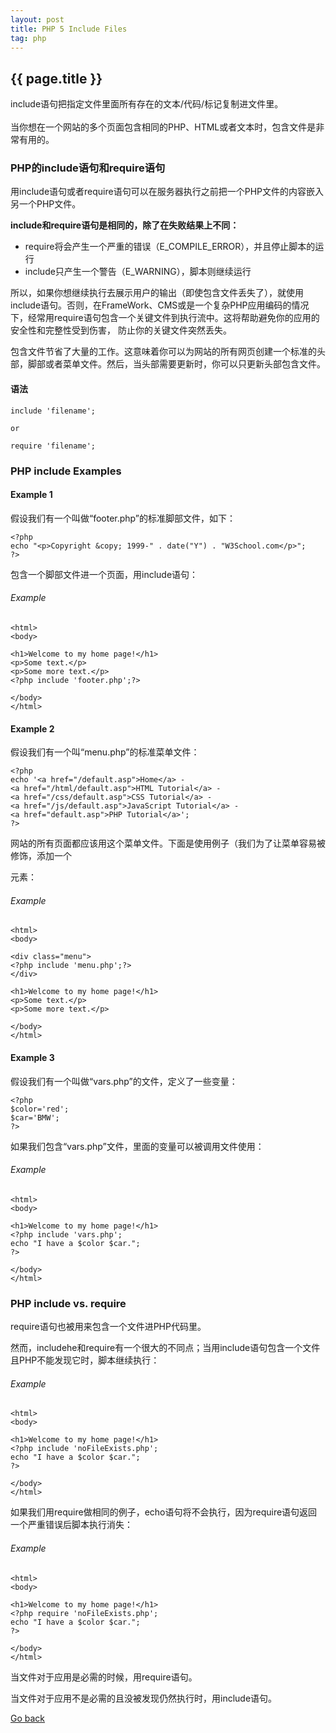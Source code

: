 ```yaml
---
layout: post
title: PHP 5 Include Files
tag: php
---
```

## {{ page.title }}
include语句把指定文件里面所有存在的文本/代码/标记复制进文件里。
<br /><br />
当你想在一个网站的多个页面包含相同的PHP、HTML或者文本时，包含文件是非常有用的。

### PHP的include语句和require语句

用include语句或者require语句可以在服务器执行之前把一个PHP文件的内容嵌入另一个PHP文件。

**include和require语句是相同的，除了在失败结果上不同：**
* require将会产生一个严重的错误（E_COMPILE_ERROR），并且停止脚本的运行
* include只产生一个警告（E_WARNING），脚本则继续运行

所以，如果你想继续执行去展示用户的输出（即使包含文件丢失了），就使用include语句。否则，在FrameWork、CMS或是一个复杂PHP应用编码的情况下，经常用require语句包含一个关键文件到执行流中。这将帮助避免你的应用的安全性和完整性受到伤害， 防止你的关键文件突然丢失。

包含文件节省了大量的工作。这意味着你可以为网站的所有网页创建一个标准的头部，脚部或者菜单文件。然后，当头部需要更新时，你可以只更新头部包含文件。

#### 语法

```
include 'filename';

or

require 'filename';
```
### PHP include Examples

#### Example 1

假设我们有一个叫做“footer.php”的标准脚部文件，如下：

```
<?php
echo "<p>Copyright &copy; 1999-" . date("Y") . "W3School.com</p>";
?>
```
包含一个脚部文件进一个页面，用include语句：

###### Example
```
<html>
<body>

<h1>Welcome to my home page!</h1>
<p>Some text.</p>
<p>Some more text.</p>
<?php include 'footer.php';?>

</body>
</html>
```
#### Example 2

假设我们有一个叫“menu.php”的标准菜单文件：
```
<?php
echo '<a href="/default.asp">Home</a> -
<a href="/html/default.asp">HTML Tutorial</a> -
<a href="/css/default.asp">CSS Tutorial</a> -
<a href="/js/default.asp">JavaScript Tutorial</a> -
<a href="default.asp">PHP Tutorial</a>';
?>
```
网站的所有页面都应该用这个菜单文件。下面是使用例子（我们为了让菜单容易被修饰，添加一个<div>元素：

###### Example
```
<html>
<body>

<div class="menu">
<?php include 'menu.php';?>
</div>

<h1>Welcome to my home page!</h1>
<p>Some text.</p>
<p>Some more text.</p>

</body>
</html>
```
#### Example 3
假设我们有一个叫做“vars.php”的文件，定义了一些变量：
```
<?php
$color='red';
$car='BMW';
?>
```
如果我们包含“vars.php”文件，里面的变量可以被调用文件使用：

###### Example
```
<html>
<body>

<h1>Welcome to my home page!</h1>
<?php include 'vars.php';
echo "I have a $color $car.";
?>

</body>
</html>
```
### PHP include vs. require
require语句也被用来包含一个文件进PHP代码里。

然而，includehe和require有一个很大的不同点；当用include语句包含一个文件且PHP不能发现它时，脚本继续执行：

###### Example
```
<html>
<body>

<h1>Welcome to my home page!</h1>
<?php include 'noFileExists.php';
echo "I have a $color $car.";
?>

</body>
</html>
```
如果我们用require做相同的例子，echo语句将不会执行，因为require语句返回一个严重错误后脚本执行消失：

###### Example
```
<html>
<body>

<h1>Welcome to my home page!</h1>
<?php require 'noFileExists.php';
echo "I have a $color $car.";
?>

</body>
</html>
```
当文件对于应用是必需的时候，用require语句。

当文件对于应用不是必需的且没被发现仍然执行时，用include语句。

[Go back](/index.html)













